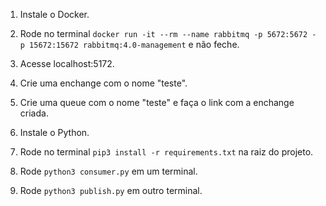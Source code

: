 1. Instale o Docker.
2. Rode no terminal `docker run -it --rm --name rabbitmq -p 5672:5672 -p 15672:15672 rabbitmq:4.0-management` e não feche.
3. Acesse localhost:5172.
4. Crie uma enchange com o nome "teste".
5. Crie uma queue com o nome "teste" e faça o link com a enchange criada.

6. Instale o Python.
7. Rode no terminal `pip3 install -r requirements.txt` na raiz do projeto.
8. Rode `python3 consumer.py` em um terminal.
9. Rode `python3 publish.py` em outro terminal.